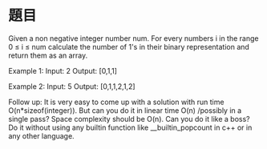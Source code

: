 題目
===
Given a non negative integer number num. 
For every numbers i in the range 0 ≤ i ≤ num calculate the number of 1's in their binary representation and return them as an array.

Example 1:
Input: 2
Output: [0,1,1]

Example 2:
Input: 5
Output: [0,1,1,2,1,2]

Follow up:
It is very easy to come up with a solution with run time O(n*sizeof(integer)). But can you do it in linear time O(n) /possibly in a single pass?
Space complexity should be O(n).
Can you do it like a boss? Do it without using any builtin function like __builtin_popcount in c++ or in any other language.

